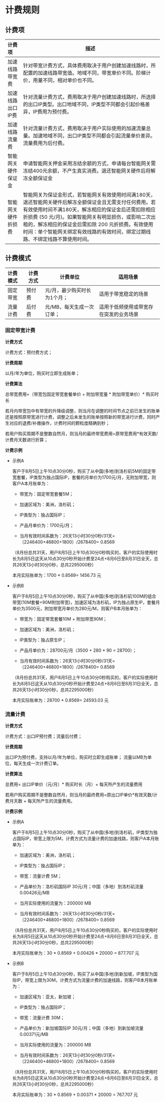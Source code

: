 # **计费规则**

## **计费项**

| 计费项             | 描述                                                         |
| :----------------- | ------------------------------------------------------------ |
| 加速线路带宽费     | 针对带宽计费方式，具体费用取决于用户创建加速线路时，所配置的加速线路带宽值。地域不同，带宽单价不同。阶梯计价，用量不同，相对单价也不同。 |
| 加速线路出口IP费     | 针对流量计费方式，费用取决于用户创建加速线路时，所选择的出口IP类型。出口地域不同，IP类型不同都会引起价格差异，IP费用为预付费。 |
| 加速线路流量费     | 针对流量计费方式，费用取决于用户实际使用的加速流量总量。加速地域不同，出口IP类型不同都会引起流量单价差异。流量费用为后付费。 |
| 智能网关硬件保证金 | 申请智能网关押金采用冻结余额的方式，申请每台智能网关需冻结400元余额，不产生真实消费。退还智能网关硬件后将解冻全额保证金 |
| 智能网关硬件折损费 | 智能网关为保证金形式，若智能网关有效使用时间满180天，退还智能网关硬件后解冻全额保证金且无需支付任何费用。若有效使用时间不满180天，解冻相应的保证金后还需扣除相应折损费 (50 元/月)。如果智能网关有明显损伤，或影响二次出租的，解冻相应的保证金后需扣除 200 元折损费。有效使用时间：单个智能网关绑定有效线路的有效时间，绑定过期线路、不绑定线路不算使用时间。 |

## **计费模式**

| 计费模式 | 计费方式 | 计费单位                     | 适用场景             |
| :------- | -------- | ---------------------------- | -------------------- |
| 固定带宽 | 预付费   | 元/月，最少购买时长为1个月； | 适用于带宽稳定的场景 |
| 流量计费 | 后付费   | 元/MB，每天生成一次订单； | 适用于低频使用或带宽存在突发的业务场景 |

### **固定带宽计费**

**计费方式** 

计费方式：预付费方式；

**计费周期**

以月/年为单位，购买时立即生成账单；

**计费算法**

总带宽费用=（带宽包固定带宽套餐单价 +  附加带宽量 * 附加带宽单价）* 购买时长

若月内带宽包中有带宽的升降级调整，则当月在调整的时间节点之前已发生的账单还是按照原带宽进行计费，调整之后未发生的账单按照新的带宽进行计费，同时产生对应的退费/补缴操作，计费时间的颗粒度精确到秒；

若用户购买周期不是整数自然月，则当月的最终带宽费用=原带宽费用*有效天数/计费月天数进行折算；

**计费示例**

* 示例A

    客户于8月5日上午10点30分0秒，购买了从中国(多地)到洛杉矶5M的固定带宽套餐，IP类型为独占国际IP，套餐的月单价为1700元/月，无附加带宽，则客户A本月账单为：
    
    * 带宽为：固定带宽套餐5M；    
    
    * 加速区域为：美洲，洛杉矶；
    
    * IP类型为：独占国际IP；
    
    * 产品月单价为：1700元/月；     
    
    * 当月有效时间系数为：26天13小时30分0秒/31天=（2246400+46800+1800）/2678400= 0.8569  
    
    （8月份总共31天，用户8月5日上午10点30分0秒购买的，客户的实际使用时长为8月5日这天从10点30分0秒开始计费至24点+8月6日至8月31日全天，总共26天13小时30分0秒，总共2295000秒）
    
    本月实际账单为：1700 * 0.8569= 1456.73 元



* 示例B

    客户于8月5日上午10点30分0秒，购买了从中国(多地)到洛杉矶100M的组合带宽(10M套餐+90M附加带宽)，加速区域为洛杉矶，IP为独占原生IP，套餐月单价为3500元，附加带宽月单价为280元/M，则客户B本月账单为：
    
    * 带宽为：固定带宽套餐10M + 附加带宽90M；
    
    * 加速区域为：美洲，洛杉矶；
    
    * IP类型为：独占原生IP；
    
    * 产品月单价为：28700元/月（3500 + 280 * 90 = 28700）；     
    
    * 当月有效时间系数为：26天13小时30分0秒/31天=（2246400+46800+1800）/2678400= 0.8569  
    
    （8月份总共31天，用户8月5日上午10点30分0秒购买的，客户的实际使用时长为8月5日这天从10点30分0秒开始计费至24点+8月6日至8月31日全天，总共26天13小时30分0秒，总共2295000秒）
    
    本月实际账单为：28700 * 0.8569= 24593.03 元

### **流量计费**

**计费方式** 

计费方式：出口IP预付费；流量后付费；

**计费周期**

出口IP为预付费，支持以月/年为单位，购买时立即生成账单；
流量以MB为单位，每天生成一次计费订单。

**计费算法**

总费用= 出口IP单价（元/月）* 购买时长（月）+ 每天所产生的流量费用

若用户购买周期不是整数自然月，则当月的最终费用=原出口IP单价*有效天数/计费月天数 + 每天所产生的流量费用。

**计费示例**

* 示例A

    客户于8月5日上午10点30分0秒，购买了从中国(多地)到洛杉矶，IP类型为独占国际IP，带宽上限为5M，计费方式为流量计费的加速线路，则客户A本月账单为：    
    
    * 加速区域为：美洲，洛杉矶；
    
    * IP类型为：独占国际IP；

    * 带宽：流量计费 5M；
    
    * 产品单价为：洛杉矶国际IP 30元/月；中国（多地）到洛杉矶流量  0.00426元/MB   

    * 当月实际使用的流量为：200000 MB
    
    * 当月有效时间系数为：26天13小时30分0秒/31天=（2246400+46800+1800）/2678400= 0.8569  
    
    （8月份总共31天，用户8月5日上午10点30分0秒购买的，客户的实际使用时长为8月5日这天从10点30分0秒开始计费至24点+8月6日至8月31日全天，总共26天13小时30分0秒，总共2295000秒）
    
    本月实际账单为：30 * 0.8569 + 0.00426 * 20000 = 877.707 元



* 示例B

    客户于8月5日上午10点30分0秒，购买了从中国(多地)到新加坡，IP类型为国际IP，带宽上限为30M，计费方式为流量计费的加速线路，则客户B本月账单为：
    
    * 加速区域为：亚太，新加坡；
    
    * IP类型为：独占国际IP；

    * 带宽：流量计费 30M；
    
    * 产品单价为：新加坡国际IP 30元/月；中国（多地）到新加坡流量  0.00371元/MB   

    * 当月实际使用的流量为：200000 MB
    
    * 当月有效时间系数为：26天13小时30分0秒/31天=（2246400+46800+1800）/2678400= 0.8569
    
    （8月份总共31天，用户8月5日上午10点30分0秒购买的，客户的实际使用时长为8月5日这天从10点30分0秒开始计费至24点+8月6日至8月31日全天，总共26天13小时30分0秒，总共2295000秒）
    
    本月实际账单为：30 * 0.8569 + 0.00371 * 20000 = 767.707 元

